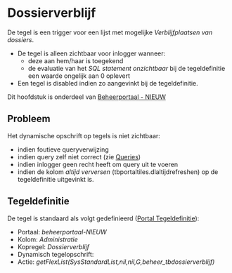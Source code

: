 # Dossierverblijf

De tegel is een trigger voor een lijst met mogelijke *Verblijfplaatsen van dossiers*.

  - De tegel is alleen zichtbaar voor inlogger wanneer:
    - deze aan hem/haar is toegekend
    - de evaluatie van het *SQL statement onzichtbaar* bij de tegeldefinitie een waarde ongelijk aan 0 oplevert
  - Een tegel is disabled indien zo aangevinkt bij de tegeldefinitie.

Dit hoofdstuk is onderdeel van [Beheerportaal - NIEUW](/probleemoplossing/portalen_en_moduleschermen/beheerportaal_nieuw/README.md)

## Probleem

Het dynamische opschrift op tegels is niet zichtbaar:

  - indien foutieve queryverwijzing
  - indien query zelf niet correct (zie [Queries](/instellen_inrichten/queries.md))
  - indien inlogger geen recht heeft om query uit te voeren
  - indien de kolom *altijd verversen* (tbportaltiles.dlaltijdrefreshen) op de tegeldefinitie uitgevinkt is.

## Tegeldefinitie

De tegel is standaard als volgt gedefinieerd ([Portal Tegeldefinitie](/instellen_inrichten/portaldefinitie/portal_tegel.md)):

  - Portaal: *beheerportaal-NIEUW*
  - Kolom: *Administratie*
  - Kopregel: *Dossierverblijf*
  - Dynamisch tegelopschrift:
  - Actie: *getFlexList(SysStandardList,nil,nil,G,beheer_tbdossierverblijf)*

